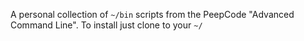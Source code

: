 A personal collection of `~/bin` scripts from the PeepCode "Advanced Command Line".  To install just clone to your `~/`